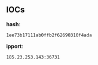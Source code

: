 
## IOCs

__hash__:

```text
1ee73b17111ab0ffb2f62690310f4ada
```
__ipport__:

```text
185.23.253.143:36731
```